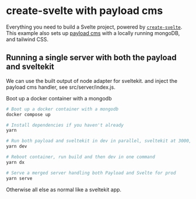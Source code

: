# create-svelte with payload cms

Everything you need to build a Svelte project, powered by [`create-svelte`](https://github.com/sveltejs/kit/tree/master/packages/create-svelte).
This example also sets up [payload cms](https://payloadcms.com/) with a locally running mongoDB, and tailwind CSS.

## Running a single server with both the payload and sveltekit

We can use the built output of node adapter for sveltekit.
and inject the payload cms handler, see src/server/index.js.

Boot up a docker container with a mongodb

```bash
# Boot up a docker container with a mongodb
docker compose up 

# Install dependencies if you haven't already
yarn

# Run both payload and sveltekit in dev in parallel, sveltekit at 3000, cms at 3001
yarn dev

# Reboot container, run build and then dev in one command
yarn dx 

# Serve a merged server handling both Payload and Svelte for prod
yarn serve
```

Otherwise all else as normal like a sveltekit app.
